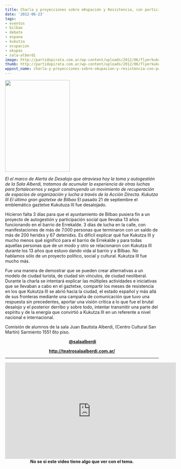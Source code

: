 ```yaml
---
title: Charla y proyecciones sobre oKupación y Resistencia, con participantes de Kukutza!
date: '2012-06-23'
tags:
- eventos
- bilbao
- debate
- espana
- kukutza
- ocupacion
- okupas
- sala-alberdi
image: http://partidopirata.com.ar/wp-content/uploads/2012/06/flyerkukutzaasamblea-final25.jpg
thumb: http://partidopirata.com.ar/wp-content/uploads/2012/06/flyerkukutzaasamblea-final25-150x150.jpg
wppost_name: charla-y-proyecciones-sobre-okupacion-y-resistencia-con-participantes-de-kukutza
---
```


<a href="http://partidopirata.com.ar/wp-content/uploads/2012/06/flyerkukutzaasamblea-final25.jpg"><img class="size-medium wp-image-4913" title="flyerkukutzaasamblea final25" src="http://partidopirata.com.ar/wp-content/uploads/2012/06/flyerkukutzaasamblea-final25-212x300.jpg" alt="" width="212" height="300" /></a>


*El el marco de Alerta de Desalojo que atraviesa hoy la toma y autogestión de la Sala Alberdi, tratamos de acumular la experiencia de otras luchas para fortalecernos y seguir construyendo un movimiento de recuperación de espacios de organización y lucha a través de la Acción Directa.* *Kukutza III El último gran gaztetxe de Bilbao* El pasado 21 de septiembre el emblemático gaztetxe Kukutuza III fue desalojado.

Hicieron falta 3 días para que el ayuntamiento de Bilbao pusiera fin a un proyecto de autogestión y participación social que llevaba 13 años funcionando en el barrio de Errekalde. 3 días de lucha en la calle, con manifestaciones de más de 7.000 personas que terminaron con un saldo de más de 200 heridxs y 67 detenidxs. Es difícil explicar qué fue Kukutza III y mucho menos qué significó para el barrio de Errekalde y para todas aquellas personas que de un modo y otro se relacionaron con Kukutza III durante los 13 años que estuvo dando vida al barrio y a Bilbao. No hablamos sólo de un proyecto político, social y cultural. Kukutza III fue mucho más.

Fue una manera de demostrar que se pueden crear alternativas a un modelo de ciudad turista, de ciudad sin vínculos, de ciudad neoliberal. Durante la charla se intentará explicar las múltiples actividades e iniciativas que se llevaban a cabo en el gaztetxe, compartir los meses de resistencia en los que Kukutza III se abrió hacia la ciudad, el estado español y más allá de sus fronteras mediante una campaña de comunicación que tuvo una respuesta sin precedentes, aportar una visión crítica a lo que fue el brutal desalojo y el posterior derribo y sobre todo, intentar transmitir una parte del espíritu y de la energía que convirtió a Kukutza III en un referente a nivel nacional e internacional.

Comisión de alumnos de la sala Juan Bautista Alberdi, (Centro Cultural San Martín) Sarmiento 1551 6to piso.
<p style="text-align: center;"><strong> <a href="https://twitter.com/@salaalberdi" target="_blank">@salaalberdi</a></strong></p>
<p style="text-align: center;"><strong><a href="http://teatrosalaalberdi.com.ar/" target="_blank">http://teatrosalaalberdi.com.ar/</a></strong></p>


<hr />
<p style="text-align: center;"><iframe src="http://www.youtube.com/embed/BmJd_IkI_74" frameborder="0" width="560" height="315"></iframe>
<strong>No se si este video tiene algo que ver con el tema.</strong></p>
